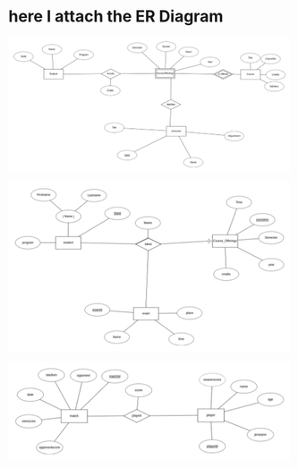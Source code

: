 # here I attach the ER Diagram

![alt text](https://github.com/Sriharyi/Assignments/blob/main/database/day1/univercity.png)

![alt text](https://github.com/Sriharyi/Assignments/blob/main/database/day1/course.png)

![alt text](https://github.com/Sriharyi/Assignments/blob/main/database/day1/game.png)
